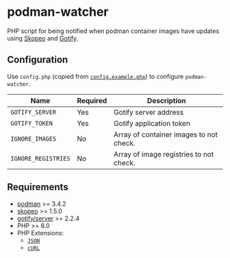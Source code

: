 # podman-watcher

PHP script for being notified when podman container images have updates using [Skopeo](https://github.com/containers/skopeo) and [Gotify](https://gotify.net/).

## Configuration

Use `config.php` (copied from [`config.example.php`](config.example.php)) to configure `podman-watcher`.

| Name                |Required | Description                             |
| --------------------|-------- | --------------------------------------- |
| `GOTIFY_SERVER`     | Yes     | Gotify server address                   |
| `GOTIFY_TOKEN`      | Yes     | Gotify application token                |
| `IGNORE_IMAGES`     | No      | Array of container images to not check. |
| `IGNORE_REGISTRIES` | No      | Array of image registries to not check. |

## Requirements

- [podman](https://github.com/containers/podman) >= 3.4.2
- [skopeo](https://github.com/containers/skopeo) >= 1.5.0
- [gotify/server](https://github.com/gotify/server) >= 2.2.4
- PHP >= 8.0
- PHP Extensions:
  - [`JSON`](https://www.php.net/manual/en/book.json.php)
  - [`cURL`](https://secure.php.net/manual/en/book.curl.php)
